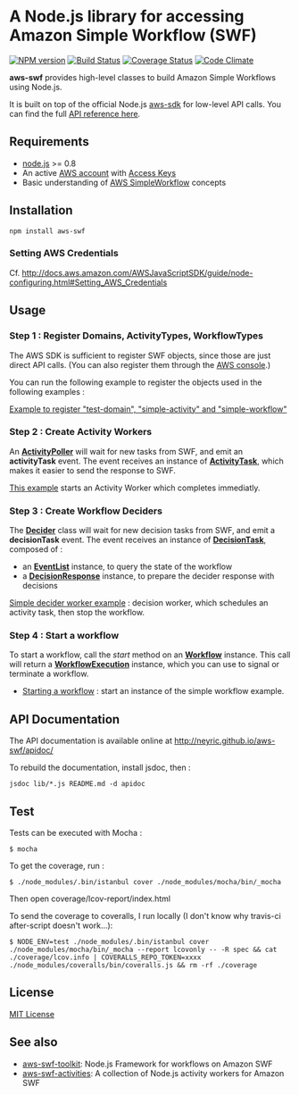 # A Node.js library for accessing Amazon Simple Workflow (SWF)

[![NPM version](https://badge.fury.io/js/aws-swf.png)](http://badge.fury.io/js/aws-swf)
[![Build Status](https://travis-ci.org/neyric/aws-swf.png?branch=master)](https://travis-ci.org/neyric/aws-swf)
[![Coverage Status](https://coveralls.io/repos/neyric/aws-swf/badge.png?branch=master)](https://coveralls.io/r/neyric/aws-swf?branch=master)
[![Code Climate](https://codeclimate.com/github/neyric/aws-swf.png)](https://codeclimate.com/github/neyric/aws-swf)

**aws-swf** provides high-level classes to build Amazon Simple Workflows using Node.js.

It is built on top of the official Node.js [aws-sdk](http://aws.amazon.com/documentation/sdkfornodejs/) for low-level API calls. You can find the full [API reference here](http://docs.aws.amazon.com/AWSJavaScriptSDK/latest/frames.html).


## Requirements

 * [node.js](http://nodejs.org/) >= 0.8
 * An active [AWS account](http://aws.amazon.com/) with [Access Keys](http://docs.amazonwebservices.com/AWSSecurityCredentials/1.0/AboutAWSCredentials.html#AccessKeys)
 * Basic understanding of [AWS SimpleWorkflow](http://aws.amazon.com/en/documentation/swf/) concepts

## Installation

    npm install aws-swf


### Setting AWS Credentials

Cf. http://docs.aws.amazon.com/AWSJavaScriptSDK/guide/node-configuring.html#Setting_AWS_Credentials


## Usage


### Step 1 : Register Domains, ActivityTypes, WorkflowTypes

The AWS SDK is sufficient to register SWF objects, since those are just direct API calls.
(You can also register them through the [AWS console](https://console.aws.amazon.com/swf/home).)

You can run the following example to register the objects used in the following examples :

[Example to register "test-domain", "simple-activity" and "simple-workflow"](https://github.com/neyric/aws-swf/blob/master/examples/simple-register.js)



### Step 2 : Create Activity Workers

An **[ActivityPoller](http://neyric.github.io/aws-swf/apidoc/ActivityPoller.html)** will wait for new tasks from SWF, and emit an **activityTask** event.
The event receives an instance of **[ActivityTask](http://neyric.github.io/aws-swf/apidoc/ActivityTask.html)**, which makes it easier to send the response to SWF.

[This example](https://github.com/neyric/aws-swf/blob/master/examples/simple-activity-worker.js) starts an Activity Worker which completes immediatly.



### Step 3 : Create Workflow Deciders

The **[Decider](http://neyric.github.io/aws-swf/apidoc/Decider.html)** class will wait for new decision tasks from SWF, and emit a **decisionTask** event.
The event receives an instance of **[DecisionTask](http://neyric.github.io/aws-swf/apidoc/DecisionTask.html)**, composed of :

 * an **[EventList](http://neyric.github.io/aws-swf/apidoc/EventList.html)** instance, to query the state of the workflow
 * a **[DecisionResponse](http://neyric.github.io/aws-swf/apidoc/DecisionResponse.html)** instance, to prepare the decider response with decisions

[Simple decider worker example](https://github.com/neyric/aws-swf/blob/master/examples/simple-decider-worker.js) : decision worker, which schedules an activity task, then stop the workflow.



### Step 4 : Start a workflow

To start a workflow, call the *start* method on an **[Workflow](http://neyric.github.io/aws-swf/apidoc/Workflow.html)** instance. This call will return a **[WorkflowExecution](http://neyric.github.io/aws-swf/apidoc/WorkflowExecution.html)** instance, which you can use to signal or terminate a workflow.

* [Starting a workflow](https://github.com/neyric/aws-swf/blob/master/examples/simple-start.js) : start an instance of the simple workflow example.



## API Documentation

The API documentation is available online at http://neyric.github.io/aws-swf/apidoc/

To rebuild the documentation, install jsdoc, then :

    jsdoc lib/*.js README.md -d apidoc


## Test

Tests can be executed with Mocha :

    $ mocha

To get the coverage, run :

    $ ./node_modules/.bin/istanbul cover ./node_modules/mocha/bin/_mocha

Then open coverage/lcov-report/index.html


To send the coverage to coveralls, I run locally (I don't know why travis-ci after-script doesn't work...):

    $ NODE_ENV=test ./node_modules/.bin/istanbul cover ./node_modules/mocha/bin/_mocha --report lcovonly -- -R spec && cat ./coverage/lcov.info | COVERALLS_REPO_TOKEN=xxxx ./node_modules/coveralls/bin/coveralls.js && rm -rf ./coverage

## License

[MIT License](https://raw.github.com/neyric/aws-swf/master/LICENSE.txt)


## See also

* [aws-swf-toolkit](https://github.com/neyric/aws-swf-toolkit): Node.js Framework for workflows on Amazon SWF
* [aws-swf-activities](https://github.com/neyric/aws-swf-activities): A collection of Node.js activity workers for Amazon SWF

